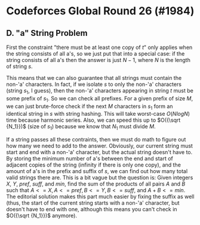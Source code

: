 # Codeforces Global Round 26 (#1984)

## D. "a" String Problem

First the constraint "there must be at least one copy of <i>t</i>" only applies when the string consists of all a's, so we just put that into a special case: if the string consists of all a's then the answer is just $N-1$, where $N$ is the length of string $s$. 

This means that we can also guarantee that all strings must contain the non-'a' characters. In fact, if we isolate $s$ to only the non-'a' characters (string $s_1$, I guess), then the non-'a' characters appearing in string $t$ must be some prefix of $s_1$. So we can check all prefixes. For a given prefix of size $M$, we can just brute-force check if the next $M$ characters in $s_1$ form an identical string in $s$ with string hashing. This will take worst-case $O(NlogN)$ time because harmonic series. Also, we can speed this up to $O({\sqrt {N_1}})$ (size of $s_1$) because we know that $N_1$ must divide $M$.

If a string passes all these contraints, then we must do math to figure out how many we need to add to the answer. Obviously, our current string must start and end with a non-'a' character, but the actual string doesn't have to. By storing the minimum number of a's between the end and start of adjacent copies of the string (infinity if there is only one copy), and the amount of a's in the prefix and suffix of $s$, we can find out how many total valid strings there are. This is a bit vague but the question is: Given integers $X$, $Y$, $pref$, $suff$, and $min$, find the sum of the products of all pairs $A$ and $B$ such that $A<=X, A<=pref, B<=Y, B<=suff$, and $A+B<=min$. The editorial solution makes this part much easier by fixing the suffix as well (thus, the start of the current string starts with a non-'a' character, but doesn't have to end with one, although this means you can't check in $O({\sqrt {N_1}})$ anymore).